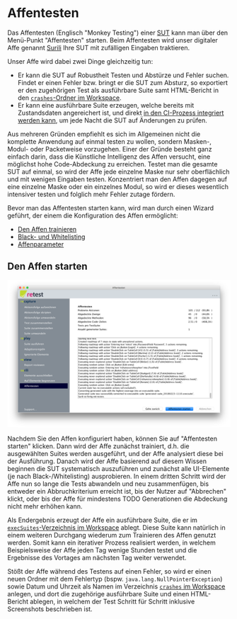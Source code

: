 # Affentesten

Das Affentesten (Englisch "Monkey Testing") einer [SUT](../testprozess/was-ist-die-sut.md) kann man über den Menü-Punkt "Affentesten" starten.
Beim Affentesten wird unser digitaler Affe genannt [Surili](/index.md) Ihre SUT mit zufälligen Eingaben traktieren.

Unser Affe wird dabei zwei Dinge gleichzeitig tun:

* Er kann die SUT auf Robustheit Testen und Abstürze und Fehler suchen. Findet er einen Fehler bzw. bringt er die SUT zum Absturz, so exportiert er den zugehörigen Test als ausführbare Suite samt HTML-Bericht in den [`crashes`-Ordner im Workspace](../konfiguration/verzeichnisse.md).
* Er kann eine ausführbare Suite erzeugen, welche bereits mit Zustandsdaten angereichert ist, und direkt [in den CI-Prozess integriert werden kann](../testprozess/prozess-mit-ci-server.md), um jede Nacht die SUT auf Änderungen zu prüfen.

Aus mehreren Gründen empfiehlt es sich im Allgemeinen nicht die komplette Anwendung auf einmal testen zu wollen, sondern Masken-, Modul- oder Packetweise vorzugehen.
Einer der Gründe besteht ganz einfach darin, dass die Künstliche Intelligenz des Affen versucht, eine möglichst hohe Code-Abdeckung zu erreichen.
Testet man die gesamte SUT auf einmal, so wird der Affe jede einzelne Maske nur sehr oberflächlich und mit wenigen Eingaben testen.
Konzentriert man den Affen dagegen auf eine einzelne Maske oder ein einzelnes Modul, so wird er dieses wesentlich intensiver testen und folglich mehr Fehler zutage fördern.

Bevor man das Affentesten starten kann, wird man durch einen Wizard geführt, der einem die Konfiguration des Affen ermöglicht:

* [Den Affen trainieren](affentesten-trainieren.md)
* [Black- und Whitelisting](affentesten-listing.md)
* [Affenparameter](affentesten-parameter.md)

Den Affen starten
-----------------

![Den Affen starten](affentesten-4.png)

Nachdem Sie den Affen konfiguriert haben, können Sie auf "Affentesten starten" klicken.
Dann wird der Affe zunächst trainiert, d.h. die ausgewählten Suites werden ausgeführt, und der Affe analysiert diese bei der Ausführung.
Danach wird der Affe basierend auf diesem Wissen beginnen die SUT systematisch auszuführen und zunächst alle UI-Elemente (je nach Black-/Whitelisting) ausprobieren.
In einem dritten Schritt wird der Affe nun so lange die Tests abwandeln und neu zusammenfügen, 
bis entweder ein Abbruchkriterium erreicht ist, 
bis der Nutzer auf "Abbrechen" klickt, 
oder bis der Affe für mindestens TODO Generationen die Abdeckung nicht mehr erhöhen kann.

Als Endergebnis erzeugt der Affe ein ausführbare Suite, die er im [`execSuites`-Verzeichnis im Workspace](../konfiguration/verzeichnisse.md) ablegt.
Diese Suite kann natürlich in einem weiteren Durchgang wiederum zum Trainieren des Affen genutzt werden.
Somit kann ein iterativer Prozess realisiert werden, in welchem Beispielsweise der Affe jeden Tag wenige Stunden testet
und die Ergebnisse des Vortages am nächsten Tag weiter verwendet.

Stößt der Affe während des Testens auf einen Fehler, so wird er einen neuen Ordner mit dem Fehlertyp (bspw. `java.lang.NullPointerException`) sowie Datum und Uhrzeit als Namen
im Verzeichnis [`crashes` im Workspace](../konfiguration/verzeichnisse.md) anlegen, und dort die zugehörige ausführbare Suite und einen HTML-Bericht ablegen, 
in welchem der Test Schritt für Schritt inklusive Screenshots beschrieben ist. 

